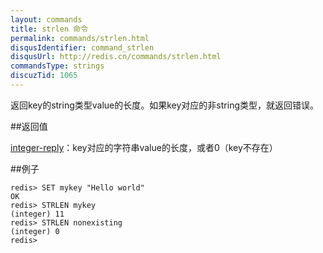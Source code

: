 ```yaml
---
layout: commands
title: strlen 命令
permalink: commands/strlen.html
disqusIdentifier: command_strlen
disqusUrl: http://redis.cn/commands/strlen.html
commandsType: strings
discuzTid: 1065
---
```


返回key的string类型value的长度。如果key对应的非string类型，就返回错误。

##返回值

[integer-reply](/topics/protocol#integer-reply)：key对应的字符串value的长度，或者0（key不存在）

##例子

	redis> SET mykey "Hello world"
	OK
	redis> STRLEN mykey
	(integer) 11
	redis> STRLEN nonexisting
	(integer) 0
	redis> 